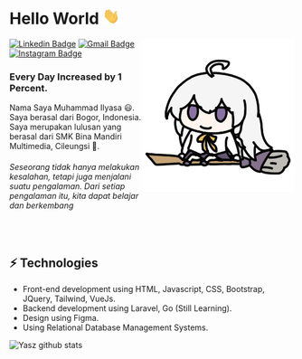 

<h1>
   Hello World <img src="https://raw.githubusercontent.com/ABSphreak/ABSphreak/master/gifs/Hi.gif" width="30px" >
</h1>

<img align='right' src='elaina.gif' width='270'>

[![Linkedin Badge](https://img.shields.io/badge/-muhammadilyasa-blue?style=flat-square&logo=Linkedin&logoColor=white&link=https://www.linkedin.com/in/muhammad-ilyasa-465284246/)](https://www.linkedin.com/in/muhammad-ilyasa-465284246/) 
[![Gmail Badge](https://img.shields.io/badge/-muhammad.ilyaasa@gmail.com-c14438?style=flat-square&logo=Gmail&logoColor=white&link=mailto:muhammad.ilyaasa@gmail.com)](mailto:muhammad.ilyaasa@gmail.com)
[![Instagram Badge](https://img.shields.io/badge/-yaszavellia-purple?style=flat-square&labelColor=purple&logo=instagram&logoColor=white&link=https://www.instagram.com/yaszavellia/)](https://www.instagram.com/yaszavellia/)

<h3>Every Day Increased by 1 Percent.</h3>

Nama Saya Muhammad Ilyasa 😃. Saya berasal dari Bogor, Indonesia. Saya merupakan lulusan yang berasal dari SMK Bina Mandiri Multimedia, Cileungsi 🏫.

<h6>Seseorang tidak hanya melakukan kesalahan, tetapi juga menjalani suatu pengalaman. Dari setiap pengalaman itu, kita dapat belajar dan berkembang</h6>
<br>
<div></div>

## ⚡ Technologies
* Front-end development using HTML, Javascript, CSS, Bootstrap, JQuery, Tailwind, VueJs.
* Backend development using Laravel, Go (Still Learning).
* Design using Figma.
* Using Relational Database Management Systems.

![Yasz github stats](https://github-readme-stats.vercel.app/api?username=iyasz&hide=["issues"]&show_icons=true)
  

